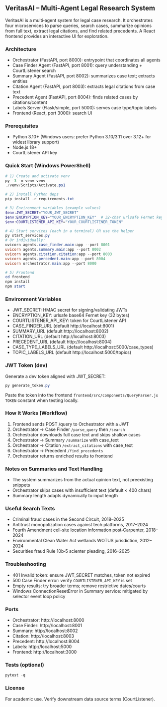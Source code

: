 ## VeritasAI – Multi‑Agent Legal Research System

VeritasAI is a multi‑agent system for legal case research. It orchestrates four microservices to parse queries, search cases, summarize opinions from full text, extract legal citations, and find related precedents. A React frontend provides an interactive UI for exploration.

### Architecture
- Orchestrator (FastAPI, port 8000): entrypoint that coordinates all agents
- Case Finder Agent (FastAPI, port 8001): query understanding + CourtListener search
- Summary Agent (FastAPI, port 8002): summarizes case text; extracts entities
- Citation Agent (FastAPI, port 8003): extracts legal citations from case text
- Precedent Agent (FastAPI, port 8004): finds related cases by citations/content
- Labels Server (Flask/simple, port 5000): serves case type/topic labels
- Frontend (React, port 3000): search UI

### Prerequisites
- Python 3.10+ (Windows users: prefer Python 3.10/3.11 over 3.12+ for widest library support)
- Node.js 18+
- CourtListener API key

### Quick Start (Windows PowerShell)
```powershell
# 1) Create and activate venv
py -3 -m venv venv
./venv/Scripts/Activate.ps1

# 2) Install Python deps
pip install -r requirements.txt

# 3) Environment variables (example values)
$env:JWT_SECRET="YOUR_JWT_SECRET"
$env:ENCRYPTION_KEY="YOUR_ENCRYPTION_KEY"  # 32-char urlsafe Fernet key
$env:COURTLISTENER_API_KEY="YOUR_COURTLISTENER_TOKEN"

# 4) Start services (each in a terminal) OR use the helper
py start_services.py
# Or individually:
uvicorn agents.case_finder.main:app --port 8001
uvicorn agents.summary.main:app --port 8002
uvicorn agents.citation.citation:app --port 8003
uvicorn agents.percedent.main:app --port 8004
uvicorn orchestrator.main:app --port 8000

# 5) Frontend
cd frontend
npm install
npm start
```

### Environment Variables
- JWT_SECRET: HMAC secret for signing/validating JWTs
- ENCRYPTION_KEY: urlsafe base64 Fernet key (32 bytes)
- COURTLISTENER_API_KEY: token for CourtListener API
- CASE_FINDER_URL (default http://localhost:8001)
- SUMMARY_URL (default http://localhost:8002)
- CITATION_URL (default http://localhost:8003)
- PRECEDENT_URL (default http://localhost:8004)
- CASE_TYPE_LABELS_URL (default http://localhost:5000/case_types)
- TOPIC_LABELS_URL (default http://localhost:5000/topics)

### JWT Token (dev)
Generate a dev token aligned with JWT_SECRET:
```powershell
py generate_token.py
```
Paste the token into the frontend `frontend/src/components/QueryParser.js` `TOKEN` constant when testing locally.

### How It Works (Workflow)
1. Frontend sends POST /query to Orchestrator with a JWT
2. Orchestrator → Case Finder `/parse_query` then `/search`
3. Orchestrator downloads full case text and skips shallow cases
4. Orchestrator → Summary `/summarize` with case_text
5. Orchestrator → Citation `/extract_citations` with case_text
6. Orchestrator → Precedent `/find_precedents`
7. Orchestrator returns enriched results to frontend

### Notes on Summaries and Text Handling
- The system summarizes from the actual opinion text, not preexisting snippets
- Orchestrator skips cases with insufficient text (default < 400 chars)
- Summary length adapts dynamically to input length

### Useful Search Texts
- Criminal fraud cases in the Second Circuit, 2018–2025
- Antitrust monopolization cases against tech platforms, 2017–2024
- Fourth Amendment cell‑site location information post‑Carpenter, 2018–2024
- Environmental Clean Water Act wetlands WOTUS jurisdiction, 2012–2024
- Securities fraud Rule 10b‑5 scienter pleading, 2016–2025

### Troubleshooting
- 401 Invalid token: ensure JWT_SECRET matches, token not expired
- 500 Case Finder error: verify `COURTLISTENER_API_KEY` is set
- Empty results: try broader terms; remove restrictive dates/courts
- Windows ConnectionResetError in Summary service: mitigated by selector event loop policy

### Ports
- Orchestrator: http://localhost:8000
- Case Finder: http://localhost:8001
- Summary: http://localhost:8002
- Citation: http://localhost:8003
- Precedent: http://localhost:8004
- Labels: http://localhost:5000
- Frontend: http://localhost:3000

### Tests (optional)
```powershell
pytest -q
```

### License
For academic use. Verify downstream data source terms (CourtListener). 


